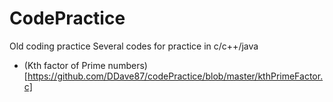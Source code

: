 # CodePractice
Old coding practice
Several codes for practice in c/c++/java

* (Kth factor of Prime numbers)[https://github.com/DDave87/codePractice/blob/master/kthPrimeFactor.c]
